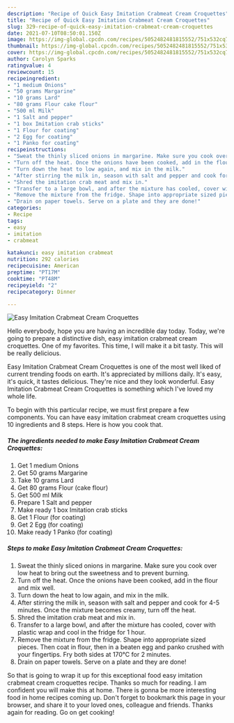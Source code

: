 ```yaml
---
description: "Recipe of Quick Easy Imitation Crabmeat Cream Croquettes"
title: "Recipe of Quick Easy Imitation Crabmeat Cream Croquettes"
slug: 329-recipe-of-quick-easy-imitation-crabmeat-cream-croquettes
date: 2021-07-10T08:50:01.150Z
image: https://img-global.cpcdn.com/recipes/5052482481815552/751x532cq70/easy-imitation-crabmeat-cream-croquettes-recipe-main-photo.jpg
thumbnail: https://img-global.cpcdn.com/recipes/5052482481815552/751x532cq70/easy-imitation-crabmeat-cream-croquettes-recipe-main-photo.jpg
cover: https://img-global.cpcdn.com/recipes/5052482481815552/751x532cq70/easy-imitation-crabmeat-cream-croquettes-recipe-main-photo.jpg
author: Carolyn Sparks
ratingvalue: 4
reviewcount: 15
recipeingredient:
- "1 medium Onions"
- "50 grams Margarine"
- "10 grams Lard"
- "80 grams Flour cake flour"
- "500 ml Milk"
- "1 Salt and pepper"
- "1 box Imitation crab sticks"
- "1 Flour for coating"
- "2 Egg for coating"
- "1 Panko for coating"
recipeinstructions:
- "Sweat the thinly sliced onions in margarine. Make sure you cook over low heat to bring out the sweetness and to prevent burning."
- "Turn off the heat. Once the onions have been cooked, add in the flour and mix well."
- "Turn down the heat to low again, and mix in the milk."
- "After stirring the milk in, season with salt and pepper and cook for 4-5 minutes. Once the mixture becomes creamy, turn off the heat."
- "Shred the imitation crab meat and mix in."
- "Transfer to a large bowl, and after the mixture has cooled, cover with plastic wrap and cool in the fridge for 1 hour."
- "Remove the mixture from the fridge. Shape into appropriate sized pieces. Then coat in flour, then in a beaten egg and panko crushed with your fingertips. Fry both sides at 170°C for 2 minutes."
- "Drain on paper towels. Serve on a plate and they are done!"
categories:
- Recipe
tags:
- easy
- imitation
- crabmeat

katakunci: easy imitation crabmeat 
nutrition: 292 calories
recipecuisine: American
preptime: "PT17M"
cooktime: "PT48M"
recipeyield: "2"
recipecategory: Dinner

---
```



![Easy Imitation Crabmeat Cream Croquettes](https://img-global.cpcdn.com/recipes/5052482481815552/751x532cq70/easy-imitation-crabmeat-cream-croquettes-recipe-main-photo.jpg)

Hello everybody, hope you are having an incredible day today. Today, we're going to prepare a distinctive dish, easy imitation crabmeat cream croquettes. One of my favorites. This time, I will make it a bit tasty. This will be really delicious.

Easy Imitation Crabmeat Cream Croquettes is one of the most well liked of current trending foods on earth. It's appreciated by millions daily. It's easy, it's quick, it tastes delicious. They're nice and they look wonderful. Easy Imitation Crabmeat Cream Croquettes is something which I've loved my whole life.




To begin with this particular recipe, we must first prepare a few components. You can have easy imitation crabmeat cream croquettes using 10 ingredients and 8 steps. Here is how you cook that.

<!--inarticleads1-->

##### The ingredients needed to make Easy Imitation Crabmeat Cream Croquettes:

1. Get 1 medium Onions
1. Get 50 grams Margarine
1. Take 10 grams Lard
1. Get 80 grams Flour (cake flour)
1. Get 500 ml Milk
1. Prepare 1 Salt and pepper
1. Make ready 1 box Imitation crab sticks
1. Get 1 Flour (for coating)
1. Get 2 Egg (for coating)
1. Make ready 1 Panko (for coating)




<!--inarticleads2-->

##### Steps to make Easy Imitation Crabmeat Cream Croquettes:

1. Sweat the thinly sliced onions in margarine. Make sure you cook over low heat to bring out the sweetness and to prevent burning.
1. Turn off the heat. Once the onions have been cooked, add in the flour and mix well.
1. Turn down the heat to low again, and mix in the milk.
1. After stirring the milk in, season with salt and pepper and cook for 4-5 minutes. Once the mixture becomes creamy, turn off the heat.
1. Shred the imitation crab meat and mix in.
1. Transfer to a large bowl, and after the mixture has cooled, cover with plastic wrap and cool in the fridge for 1 hour.
1. Remove the mixture from the fridge. Shape into appropriate sized pieces. Then coat in flour, then in a beaten egg and panko crushed with your fingertips. Fry both sides at 170°C for 2 minutes.
1. Drain on paper towels. Serve on a plate and they are done!




So that is going to wrap it up for this exceptional food easy imitation crabmeat cream croquettes recipe. Thanks so much for reading. I am confident you will make this at home. There is gonna be more interesting food in home recipes coming up. Don't forget to bookmark this page in your browser, and share it to your loved ones, colleague and friends. Thanks again for reading. Go on get cooking!

